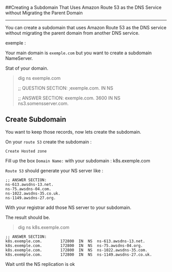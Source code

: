 ##Creating a Subdomain That Uses Amazon Route 53 as the DNS Service without Migrating the Parent Domain
<hr>

You can create a subdomain that uses Amazon Route 53 as the DNS service without migrating the parent domain from another DNS service.

exemple :

Your main domain is `exemple.com` but you want to create a subdomain NameServer.

Stat of your domain.

> dig ns exemple.com
> 
> ;; QUESTION SECTION:
> ;exemple.com.			IN	NS
> 
> ;; ANSWER SECTION:
> exemple.com.		3600	IN	NS	ns3.somensserver.com.

## Create Subdomain
You want to keep those records, now lets create the subdomain.

On your `route 53` create the subdomain :

`Create Hosted zone`

Fill up the box `Domain Name:` with your subdomain : k8s.exemple.com

`Route 53` should generate your NS server like :

```
;; ANSWER SECTION:
ns-613.awsdns-13.net.
ns-75.awsdns-04.com.
ns-1022.awsdns-35.co.uk.
ns-1149.awsdns-27.org.
```

With your registrar add those NS server to your subdomain.

The result should be.

>dig ns k8s.exemple.com

```
;; ANSWER SECTION:
k8s.exemple.com.		172800	IN	NS	ns-613.awsdns-13.net.
k8s.exemple.com.		172800	IN	NS	ns-75.awsdns-04.org.
k8s.exemple.com.		172800	IN	NS	ns-1022.awsdns-35.com.
k8s.exemple.com.		172800	IN	NS	ns-1149.awsdns-27.co.uk.
```

Wait until the NS replication is ok

